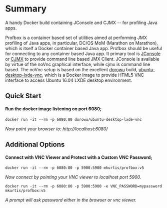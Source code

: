 

# Summary

A handy Docker build containing JConsole and CJMX -- for profiling Java apps. 

Profbox is a container based set of utilities aimed at performing JMX profiling of Java apps, in particular, DC/OS MoM (Marathon on Marathon), which is itself a Docker container based Java app. Profbox should be useful for connecting to any container based Java app.  It primary tool is [JConsole](http://openjdk.java.net/tools/svc/jconsole/) or [CJMX](https://github.com/cjmx/cjmx) to provide command line based JMX Client.  JConsole is available by virtue of the noVnc graphical interface, while cjmx is command line based.   The noVnc setup is based on the excellent [dorowu](https://hub.docker.com/r/dorowu/) build, [ubuntu-desktop-lxde-vnc](https://hub.docker.com/r/dorowu/ubuntu-desktop-lxde-vnc/), which is a Docker image to provide HTML5 VNC interface to access Ubuntu 16.04 LXDE desktop environment.


## Quick Start
#### Run the docker image listening on port 6080;

```
docker run -it --rm -p 6080:80 dorowu/ubuntu-desktop-lxde-vnc
```

*Now point your browser to: http://localhost:6080/*

## Additional Options

#### Connect with VNC Viewer and Protect with a Custom VNC Password;

```
docker run -it --rm -p 6080:80 -p 5900:5900 mkurtis/profbox:v5
```

*Now connect by pointing your VNC viewer to localhost port 5900.*

```
docker run -it --rm -p 6080:80 -p 5900:5900 -e VNC_PASSWORD=mypassword mkurtis/profbox:v5
```

*A prompt will ask password either in the browser or vnc viewer.*


